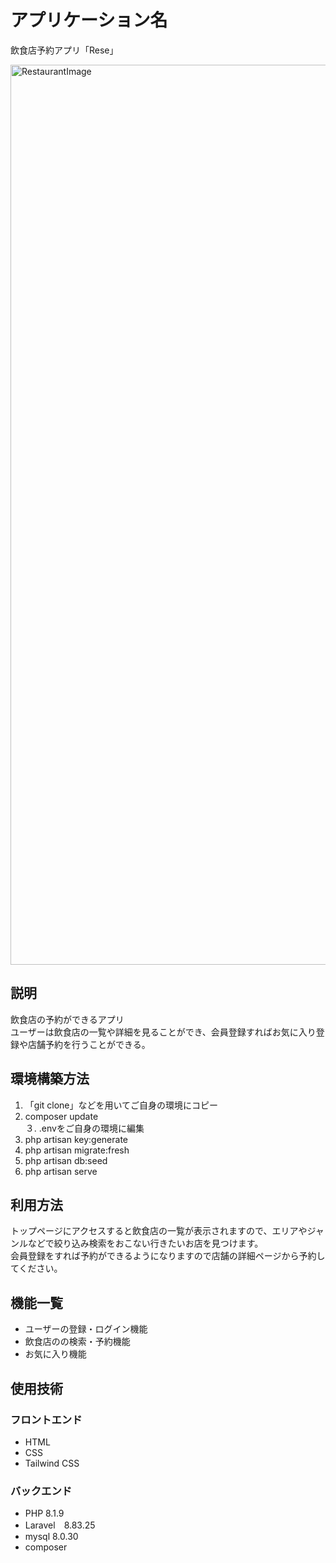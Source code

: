 # アプリケーション名
飲食店予約アプリ「Rese」

<img width="1440" alt="RestaurantImage" src="https://user-images.githubusercontent.com/55370161/204184459-6b094347-59a1-4b91-bc43-319b93786b29.png">

## 説明
飲食店の予約ができるアプリ  
ユーザーは飲食店の一覧や詳細を見ることができ、会員登録すればお気に入り登録や店舗予約を行うことができる。

## 環境構築方法
1. 「git clone」などを用いてご自身の環境にコピー  
2. composer update  
３. .envをご自身の環境に編集  
4. php artisan key:generate  
5. php artisan migrate:fresh  
6. php artisan db:seed  
7. php artisan serve  

## 利用方法
トップページにアクセスすると飲食店の一覧が表示されますので、エリアやジャンルなどで絞り込み検索をおこない行きたいお店を見つけます。  
会員登録をすれば予約ができるようになりますので店舗の詳細ページから予約してください。

## 機能一覧
- ユーザーの登録・ログイン機能  
- 飲食店のの検索・予約機能  
- お気に入り機能  

## 使用技術
### フロントエンド
- HTML  
- CSS  
- Tailwind CSS  
### バックエンド
- PHP 8.1.9  
- Laravel　8.83.25  
- mysql 8.0.30  
- composer  
